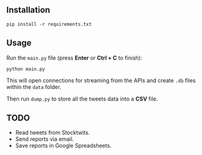 ## Installation

`pip install -r requirements.txt`

## Usage

Run the `main.py` file (press **Enter** or **Ctrl + C** to finish):

    python main.py

This will open connections for streaming from the APIs and create `.db` files within the `data` folder. 

Then run `dump.py` to store all the tweets data into a **CSV** file.

## TODO

- Read tweets from Stocktwits.
- Send reports via email.
- Save reports in Google Spreadsheets.